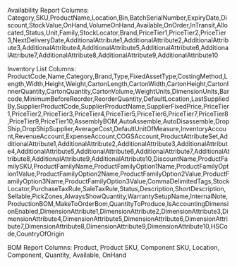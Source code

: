 Availability Report Columns:
Category,SKU,ProductName,Location,Bin,BatchSerialNumber,ExpiryDate,Discount,StockValue,OnHand,VolumeOnHand,Available,OnOrder,InTransit,Allocated,Status,Unit,Family,StockLocator,Brand,PriceTier1,PriceTier2,PriceTier3,NextDeliveryDate,AdditionalAttribute1,AdditionalAttribute2,AdditionalAttribute3,AdditionalAttribute4,AdditionalAttribute5,AdditionalAttribute6,AdditionalAttribute7,AdditionalAttribute8,AdditionalAttribute9,AdditionalAttribute10

Inventory List Columns:
ProductCode,Name,Category,Brand,Type,FixedAssetType,CostingMethod,Length,Width,Height,Weight,CartonLength,CartonWidth,CartonHeight,CartonInnerQuantity,CartonQuantity,CartonVolume,WeightUnits,DimensionUnits,Barcode,MinimumBeforeReorder,ReorderQuantity,DefaultLocation,LastSuppliedBy,SupplierProductCode,SupplierProductName,SupplierFixedPrice,PriceTier1,PriceTier2,PriceTier3,PriceTier4,PriceTier5,PriceTier6,PriceTier7,PriceTier8,PriceTier9,PriceTier10,AssemblyBOM,AutoAssemble,AutoDisassemble,DropShip,DropShipSupplier,AverageCost,DefaultUnitOfMeasure,InventoryAccount,RevenueAccount,ExpenseAccount,COGSAccount,ProductAttributeSet,AdditionalAttribute1,AdditionalAttribute2,AdditionalAttribute3,AdditionalAttribute4,AdditionalAttribute5,AdditionalAttribute6,AdditionalAttribute7,AdditionalAttribute8,AdditionalAttribute9,AdditionalAttribute10,DiscountName,ProductFamilySKU,ProductFamilyName,ProductFamilyOption1Name,ProductFamilyOption1Value,ProductFamilyOption2Name,ProductFamilyOption2Value,ProductFamilyOption3Name,ProductFamilyOption3Value,CommaDelimitedTags,StockLocator,PurchaseTaxRule,SaleTaxRule,Status,Description,ShortDescription,Sellable,PickZones,AlwaysShowQuantity,WarrantySetupName,InternalNote,ProductionBOM,MakeToOrderBom,QuantityToProduce,IsAccountingDimensionEnabled,DimensionAttribute1,DimensionAttribute2,DimensionAttribute3,DimensionAttribute4,DimensionAttribute5,DimensionAttribute6,DimensionAttribute7,DimensionAttribute8,DimensionAttribute9,DimensionAttribute10,HSCode,CountryOfOrigin


BOM Report Columns:
Product, Product SKU, Component SKU, Location, Component, Quantity, Available, OnHand

